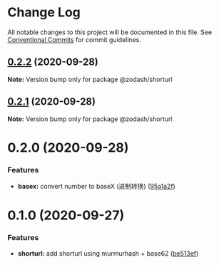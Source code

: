 # Change Log

All notable changes to this project will be documented in this file.
See [Conventional Commits](https://conventionalcommits.org) for commit guidelines.

## [0.2.2](https://github.com/zcorky/zodash/compare/@zodash/shorturl@0.2.1...@zodash/shorturl@0.2.2) (2020-09-28)

**Note:** Version bump only for package @zodash/shorturl





## [0.2.1](https://github.com/zcorky/zodash/compare/@zodash/shorturl@0.2.0...@zodash/shorturl@0.2.1) (2020-09-28)

**Note:** Version bump only for package @zodash/shorturl





# 0.2.0 (2020-09-28)


### Features

* **basex:** convert number to baseX (进制转换) ([95a1a2f](https://github.com/zcorky/zodash/commit/95a1a2f361d73de5caa3b8e297c1643e97e40983))





# 0.1.0 (2020-09-27)


### Features

* **shorturl:** add shorturl using murmurhash + base62 ([be513ef](https://github.com/zcorky/zodash/commit/be513ef80de2e8ca41f1557691ffe7bd86094cc7))
